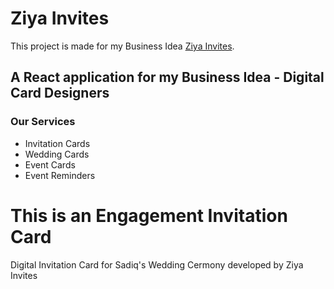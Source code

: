# Ziya Invites

This project is made for my Business Idea [Ziya Invites](https://ziya-invites.netlify.app/).


## A React application for my Business Idea - Digital Card Designers


### Our Services
- Invitation Cards
- Wedding Cards
- Event Cards
- Event Reminders


# This is an Engagement Invitation Card 
Digital Invitation Card for Sadiq's Wedding Cermony developed by Ziya Invites